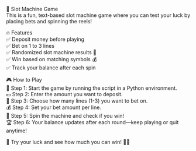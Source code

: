 🎰 Slot Machine Game  
This is a fun, text-based slot machine game where you can test your luck by placing bets and spinning the reels!  

 🔥 Features  
✅ Deposit money before playing  
✅ Bet on 1 to 3 lines  
✅ Randomized slot machine results 🎲  
✅ Win based on matching symbols 💰  
✅ Track your balance after each spin  

 🎮 How to Play  
🎯 Step 1: Start the game by running the script in a Python environment.  
💵 Step 2: Enter the amount you want to deposit.  
🎰 Step 3: Choose how many lines (1-3) you want to bet on.  
💰 Step 4: Set your bet amount per line.  
🔄 Step 5: Spin the machine and check if you win!  
🏆 Step 6: Your balance updates after each round—keep playing or quit anytime!  

🚀 Try your luck and see how much you can win! 🎲💵
